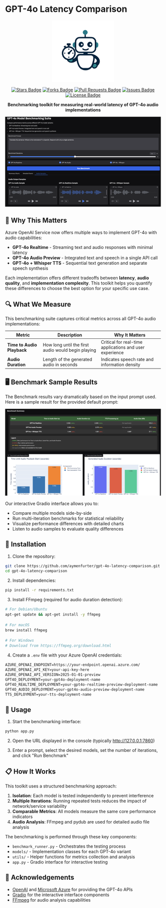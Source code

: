 # GPT-4o Latency Comparison

<p align="center">
  <img src="assets/logo.png" alt="GPT-4o Latency Comparison Logo" width="200"/>
</p>

<p align="center">
  <a href="https://github.com/aymenfurter/gpt-4o-latency-comparison/stargazers"><img src="https://img.shields.io/github/stars/aymenfurter/gpt-4o-latency-comparison?style=flat-square" alt="Stars Badge"/></a>
  <a href="https://github.com/aymenfurter/gpt-4o-latency-comparison/network/members"><img src="https://img.shields.io/github/forks/aymenfurter/gpt-4o-latency-comparison?style=flat-square" alt="Forks Badge"/></a>
  <a href="https://github.com/aymenfurter/gpt-4o-latency-comparison/pulls"><img src="https://img.shields.io/github/issues-pr/aymenfurter/gpt-4o-latency-comparison?style=flat-square" alt="Pull Requests Badge"/></a>
  <a href="https://github.com/aymenfurter/gpt-4o-latency-comparison/issues"><img src="https://img.shields.io/github/issues/aymenfurter/gpt-4o-latency-comparison?style=flat-square" alt="Issues Badge"/></a>
  <a href="https://github.com/aymenfurter/gpt-4o-latency-comparison/blob/main/LICENSE"><img src="https://img.shields.io/github/license/aymenfurter/gpt-4o-latency-comparison?style=flat-square" alt="License Badge"/></a>
</p>

<p align="center">
  <b>Benchmarking toolkit for measuring real-world latency of GPT-4o audio implementations</b>
</p>

<p align="center">
  <img src="assets/preview.png" alt="Benchmark Preview" width="800"/>
</p>

## 🚀 Why This Matters

Azure OpenAI Service now offers multiple ways to implement GPT-4o with audio capabilities:

- **GPT-4o Realtime** - Streaming text and audio responses with minimal latency
- **GPT-4o Audio Preview** - Integrated text and speech in a single API call
- **GPT-4o + Whisper TTS** - Sequential text generation and separate speech synthesis

Each implementation offers different tradeoffs between **latency**, **audio quality**, and **implementation complexity**. This toolkit helps you quantify these differences to choose the best option for your specific use case.

## 🔍 What We Measure

This benchmarking suite captures critical metrics across all GPT-4o audio implementations:

| Metric | Description | Why It Matters |
|--------|-------------|----------------|
| **Time to Audio Playback** | How long until the first audio would begin playing | Critical for real-time applications and user experience |
| **Audio Duration** | Length of the generated audio in seconds | Indicates speech rate and information density |

## 🖥️ Benchmark Sample Results

The Benchmark results vary dramatically based on the input prompt used. Here is a sample result for the provided default prompt:

<p align="center">
  <img src="assets/demo.png" alt="Demo of the benchmarking interface" width="600"/>
</p>

Our interactive Gradio interface allows you to:
- Compare multiple models side-by-side
- Run multi-iteration benchmarks for statistical reliability
- Visualize performance differences with detailed charts
- Listen to audio samples to evaluate quality differences

## 🔧 Installation

1. Clone the repository:
```bash
git clone https://github.com/aymenfurter/gpt-4o-latency-comparison.git
cd gpt-4o-latency-comparison
```

2. Install dependencies:
```bash
pip install -r requirements.txt
```

3. Install FFmpeg (required for audio duration detection):
```bash
# For Debian/Ubuntu
apt-get update && apt-get install -y ffmpeg

# For macOS
brew install ffmpeg

# For Windows
# Download from https://ffmpeg.org/download.html
```

4. Create a `.env` file with your Azure OpenAI credentials:
```
AZURE_OPENAI_ENDPOINT=https://your-endpoint.openai.azure.com/
AZURE_OPENAI_API_KEY=your-api-key-here
AZURE_OPENAI_API_VERSION=2025-01-01-preview
GPT4O_DEPLOYMENT=your-gpt4o-deployment-name
GPT4O_REALTIME_DEPLOYMENT=your-gpt4o-realtime-preview-deployment-name
GPT4O_AUDIO_DEPLOYMENT=your-gpt4o-audio-preview-deployment-name
TTS_DEPLOYMENT=your-tts-deployment-name
```

## 🚀 Usage

1. Start the benchmarking interface:
```bash
python app.py
```

2. Open the URL displayed in the console (typically http://127.0.0.1:7860)

3. Enter a prompt, select the desired models, set the number of iterations, and click "Run Benchmark"

## 📋 How It Works

This toolkit uses a structured benchmarking approach:

1. **Isolation**: Each model is tested independently to prevent interference
2. **Multiple Iterations**: Running repeated tests reduces the impact of network/service variability
3. **Comparable Metrics**: All models measure the same core performance indicators
4. **Audio Analysis**: FFmpeg and pydub are used for detailed audio file analysis

The benchmarking is performed through these key components:
- `benchmark_runner.py` - Orchestrates the testing process
- `models/` - Implementation classes for each GPT-4o variant
- `utils/` - Helper functions for metrics collection and analysis
- `app.py` - Gradio interface for interactive testing

## 🙏 Acknowledgements

- [OpenAI](https://openai.com/) and [Microsoft Azure](https://azure.microsoft.com/) for providing the GPT-4o APIs
- [Gradio](https://gradio.app/) for the interactive interface components
- [FFmpeg](https://ffmpeg.org/) for audio analysis capabilities
